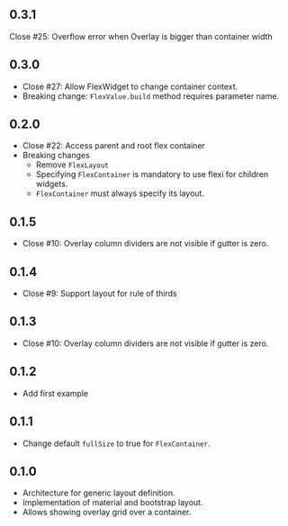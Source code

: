 ## 0.3.1

Close #25: Overflow error when Overlay is bigger than container width

## 0.3.0

* Close #27: Allow FlexWidget to change container context.
* Breaking change: `FlexValue.build` method requires parameter name.

## 0.2.0

* Close #22: Access parent and root flex container
* Breaking changes
  * Remove `FlexLayout`
  * Specifying `FlexContainer` is mandatory to use flexi for children widgets.
  * `FlexContainer` must always specify its layout.

## 0.1.5

* Close #10: Overlay column dividers are not visible if gutter is zero.

## 0.1.4

* Close #9: Support layout for rule of thirds

## 0.1.3

* Close #10: Overlay column dividers are not visible if gutter is zero.

## 0.1.2

* Add first example

## 0.1.1

* Change default `fullSize` to true for `FlexContainer`.

## 0.1.0

* Architecture for generic layout definition.
* Implementation of material and bootstrap layout.
* Allows showing overlay grid over a container.
